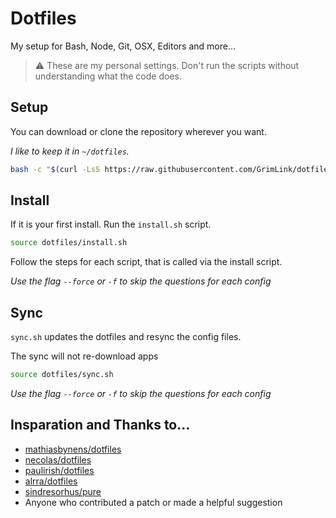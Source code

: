 # Dotfiles

My setup for Bash, Node, Git, OSX, Editors and more...

> :warning: These are my personal settings.
> Don't run the scripts without understanding what the code does.

## Setup

You can download or clone the repository wherever you want.

_I like to keep it in `~/dotfiles`._

```bash
bash -c "$(curl -LsS https://raw.githubusercontent.com/GrimLink/dotfiles/master/get.sh)"
```

## Install

If it is your first install.
Run the `install.sh` script.

```bash
source dotfiles/install.sh
```

Follow the steps for each script, that is called via the install script.

_Use the flag `--force` or `-f` to skip the questions for each config_

## Sync

`sync.sh` updates the dotfiles and resync the config files.

The sync will not re-download apps 

```bash
source dotfiles/sync.sh
```

_Use the flag `--force` or `-f` to skip the questions for each config_

## Insparation and Thanks to…

- [mathiasbynens/dotfiles](https://github.com/mathiasbynens/dotfiles)
- [necolas/dotfiles](https://github.com/necolas/dotfiles)
- [paulirish/dotfiles](https://github.com/paulirish/dotfiles)
- [alrra/dotfiles](https://github.com/alrra/dotfiles)
- [sindresorhus/pure](https://github.com/sindresorhus/pure)
- Anyone who contributed a patch or made a helpful suggestion
